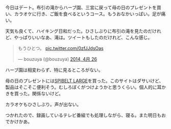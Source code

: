 今日はデート。布引の滝からハーブ園、三宮に戻って母の日のプレゼントを買い、カラオケに行き、ご飯を食べるというコース。もうおなかいっぱい。足が痛い。

天気も良くて、ハイキング日和だった。ひさしぶりに布引の滝を見たのだけれど、やっぱりいいなあ、滝は。ツイートもしたのだけれど、こんな感じ。

<blockquote class="twitter-tweet" lang="ja"><p>もうひとつ。 <a href="http://t.co/0zfJJdsOas">pic.twitter.com/0zfJJdsOas</a></p>&mdash; bouzuya (@bouzuya) <a href="https://twitter.com/bouzuya/statuses/459883051799957505">2014, 4月 26</a></blockquote>
<script async src="//platform.twitter.com/widgets.js" charset="utf-8"></script>

ハーブ園は相変わらず、特に見るところがない。

母の日のプレゼントには[SPIBELT LARGE](http://www.spibelt.jp/large.html)を買った。このサイトはダサいけど、製品はそこそこ便利そう。むしろぼくがつけようかと思うくらい。個人的に耳かきを買った。関係ないけど。

カラオケもひさしぶり。声が出ない。

つかれたので、録画しているテレビ番組でも処理しながら、寝る。また明日もおでかけかあ。

